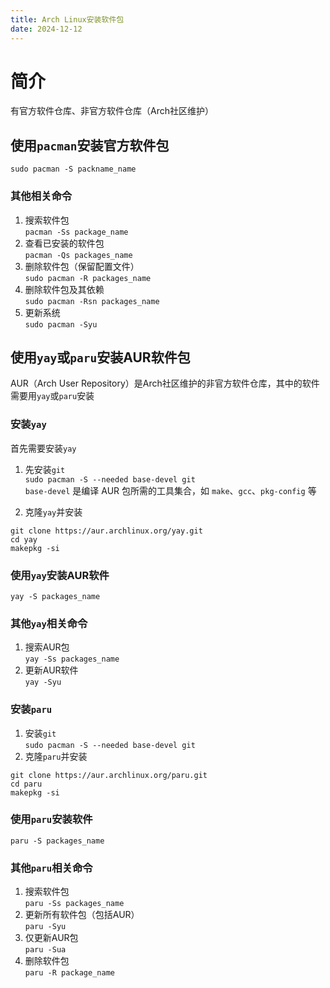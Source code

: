 ```yaml
---
title: Arch Linux安装软件包
date: 2024-12-12
---
```


# 简介

有官方软件仓库、非官方软件仓库（Arch社区维护）
## 使用`pacman`安装官方软件包

`sudo pacman -S packname_name`
### 其他相关命令

1. 搜索软件包  
`pacman -Ss package_name`  
2. 查看已安装的软件包  
`pacman -Qs packages_name`  
3. 删除软件包（保留配置文件）  
`sudo pacman -R packages_name`  
4. 删除软件包及其依赖  
`sudo pacman -Rsn packages_name`  
5. 更新系统  
`sudo pacman -Syu`

## 使用`yay`或`paru`安装AUR软件包

AUR（Arch User Repository）是Arch社区维护的非官方软件仓库，其中的软件需要用`yay`或`paru`安装
### 安装`yay`

首先需要安装`yay`
1. 先安装`git`  
`sudo pacman -S --needed base-devel git`  
`base-devel` 是编译 AUR 包所需的工具集合，如 `make`、`gcc`、`pkg-config` 等  

2. 克隆`yay`并安装  

```
git clone https://aur.archlinux.org/yay.git
cd yay
makepkg -si
```

### 使用`yay`安装AUR软件

`yay -S packages_name`
### 其他`yay`相关命令

1. 搜索AUR包  
`yay -Ss packages_name`  
2. 更新AUR软件  
`yay -Syu`

### 安装`paru`

1. 安装`git`  
`sudo pacman -S --needed base-devel git`  
2. 克隆`paru`并安装  

```
git clone https://aur.archlinux.org/paru.git
cd paru
makepkg -si
  ```

### 使用`paru`安装软件

`paru -S packages_name`
### 其他`paru`相关命令

1. 搜索软件包  
`paru -Ss packages_name`  
2. 更新所有软件包（包括AUR）  
`paru -Syu`  
3. 仅更新AUR包  
`paru -Sua`  
4.  删除软件包  
`paru -R package_name` 
